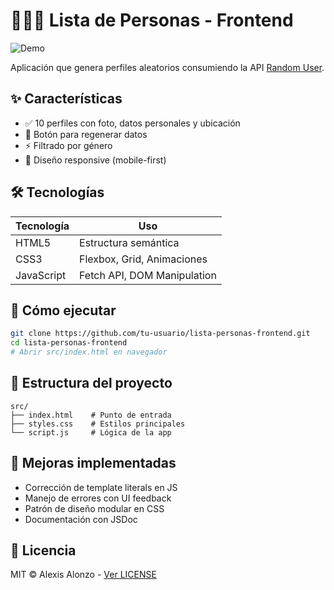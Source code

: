 # 🧑‍🤝‍🧑 Lista de Personas - Frontend

![Demo](docs/demo.gif) <!-- Opcional: puedes agregar luego un GIF -->

Aplicación que genera perfiles aleatorios consumiendo la API [Random User](https://randomuser.me/).

## ✨ Características
- ✅ 10 perfiles con foto, datos personales y ubicación
- 🔄 Botón para regenerar datos
- ⚡ Filtrado por género
- 📱 Diseño responsive (mobile-first)

## 🛠 Tecnologías
| Tecnología | Uso |
|------------|-----|
| HTML5 | Estructura semántica |
| CSS3 | Flexbox, Grid, Animaciones |
| JavaScript | Fetch API, DOM Manipulation |

## 🚀 Cómo ejecutar
```bash
git clone https://github.com/tu-usuario/lista-personas-frontend.git
cd lista-personas-frontend
# Abrir src/index.html en navegador
```

## 📂 Estructura del proyecto
```plaintext
src/
├── index.html    # Punto de entrada
├── styles.css    # Estilos principales
└── script.js     # Lógica de la app
```

## 🌟 Mejoras implementadas
- Corrección de template literals en JS
- Manejo de errores con UI feedback
- Patrón de diseño modular en CSS
- Documentación con JSDoc

## 📝 Licencia
MIT © Alexis Alonzo - [Ver LICENSE](LICENSE)
